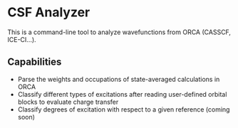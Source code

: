 # CSF Analyzer

This is a command-line tool to analyze wavefunctions from ORCA (CASSCF, ICE-CI...).

## Capabilities

* Parse the weights and occupations of state-averaged calculations in ORCA
* Classify different types of excitations after reading user-defined orbital blocks to evaluate charge transfer
* Classify degrees of excitation with respect to a given reference (coming soon)
